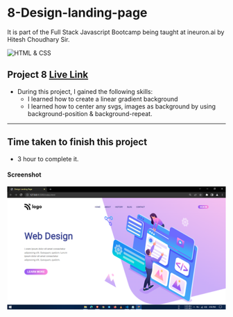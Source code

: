 # 8-Design-landing-page

It is part of the Full Stack Javascript Bootcamp being taught at ineuron.ai by Hitesh Choudhary Sir.

![HTML & CSS](https://img.shields.io/badge/Project1-HTML%26CSS-brightgreen)

## Project 8 [Live Link](https://design-landing-pages.netlify.app/)

- During this project, I gained the following skills:
  - I learned how to create a linear gradient background
  - I learned how to center any svgs, images as background by using background-position & background-repeat.

---

## Time taken to finish this project

- 3 hour to complete it.

#### Screenshot

![Webpage](./screenshot/1.PNG)
